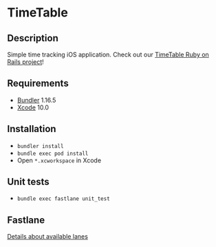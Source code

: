 # TimeTable
## Description
Simple time tracking iOS application.
Check out our [TimeTable Ruby on Rails project](https://github.com/railwaymen/timetable)!
## Requirements
* [Bundler](https://bundler.io) 1.16.5
* [Xcode](https://developer.apple.com/xcode/) 10.0

## Installation
* `bundler install`
* `bundle exec pod install`
* Open `*.xcworkspace` in Xcode

## Unit tests
* `bundle exec fastlane unit_test`

## Fastlane
[Details about available lanes](fastlane/README.md)
